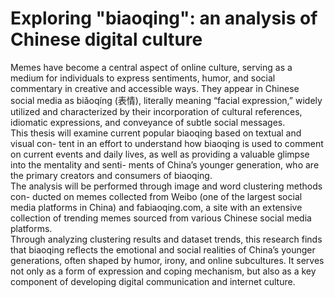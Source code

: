 # Exploring "biaoqing": an analysis of Chinese digital culture <br>
Memes have become a central aspect of online culture, serving as a medium for individuals to express sentiments, humor, and social commentary in creative and accessible ways. They appear in Chinese social media as biǎoqíng (表情), literally meaning “facial expression,” widely utilized and characterized by their incorporation of cultural references, idiomatic expressions, and conveyance of subtle social messages. <br>
This thesis will examine current popular biaoqing based on textual and visual con- tent in an effort to understand how biaoqing is used to comment on current events and daily lives, as well as providing a valuable glimpse into the mentality and senti- ments of China’s younger generation, who are the primary creators and consumers of biaoqing. <br>
The analysis will be performed through image and word clustering methods con- ducted on memes collected from Weibo (one of the largest social media platforms in China) and fabiaoqing.com, a site with an extensive collection of trending memes sourced from various Chinese social media platforms. <br>
Through analyzing clustering results and dataset trends, this research finds that biaoqing reflects the emotional and social realities of China’s younger generations, often shaped by humor, irony, and online subcultures. It serves not only as a form of expression and coping mechanism, but also as a key component of developing digital communication and internet culture.
